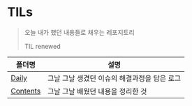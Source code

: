 # TILs

> 오늘 내가 했던 내용들로 채우는 레포지토리
>
> TIL renewed

| 폴더명               | 설명                                         |
| -------------------- | -------------------------------------------- |
| [Daily](Daily)       | 그날 그날 생겼던 이슈의 해결과정을 담은 로그 |
| [Contents](Contents) | 그날 그날 배웠던 내용을 정리한 것            |

